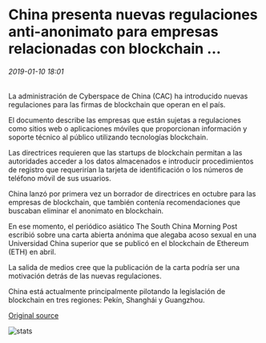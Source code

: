 # China presenta nuevas regulaciones anti-anonimato para empresas relacionadas con blockchain ...

###### 2019-01-10 18:01

La administración de Cyberspace de China (CAC) ha introducido nuevas regulaciones para las firmas de blockchain que operan en el país.

El documento describe las empresas que están sujetas a regulaciones como sitios web o aplicaciones móviles que proporcionan información y soporte técnico al público utilizando tecnologías blockchain.

Las directrices requieren que las startups de blockchain permitan a las autoridades acceder a los datos almacenados e introducir procedimientos de registro que requerirían la tarjeta de identificación o los números de teléfono móvil de sus usuarios.

China lanzó por primera vez un borrador de directrices en octubre para las empresas de blockchain, que también contenía recomendaciones que buscaban eliminar el anonimato en blockchain.

En ese momento, el periódico asiático The South China Morning Post escribió sobre una carta abierta anónima que alegaba acoso sexual en una Universidad China superior que se publicó en el blockchain de Ethereum (ETH) en abril.

La salida de medios cree que la publicación de la carta podría ser una motivación detrás de las nuevas regulaciones.

China está actualmente principalmente pilotando la legislación de blockchain en tres regiones: Pekín, Shanghái y Guangzhou.

[Original source](https://cointelegraph.com/news/china-introduces-new-anti-anonymity-regulations-for-blockchain-related-companies)

![stats](https://c.statcounter.com/11760860/0/a89fa40b/1/ "stats")
